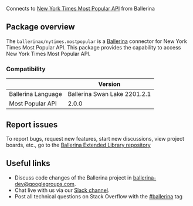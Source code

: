 Connects to [New York Times Most Popular API](https://developer.nytimes.com/docs/most-popular-product/1/overview) from Ballerina

## Package overview
The `ballerinax/nytimes.mostpopular` is a [Ballerina](https://ballerina.io/) connector for New York Times Most Popular API.
This package provides the capability to access New York Times Most Popular API.

### Compatibility
|                               | Version                         |
|-------------------------------|---------------------------------|
| Ballerina Language            | Ballerina Swan Lake 2201.2.1      | 
| Most Popular API              | 2.0.0                           |

## Report issues
To report bugs, request new features, start new discussions, view project boards, etc., go to the [Ballerina Extended Library repository](https://github.com/ballerina-platform/ballerina-extended-library)

## Useful links
- Discuss code changes of the Ballerina project in [ballerina-dev@googlegroups.com](mailto:ballerina-dev@googlegroups.com).
- Chat live with us via our [Slack channel](https://ballerina.io/community/slack/).
- Post all technical questions on Stack Overflow with the [#ballerina](https://stackoverflow.com/questions/tagged/ballerina) tag
